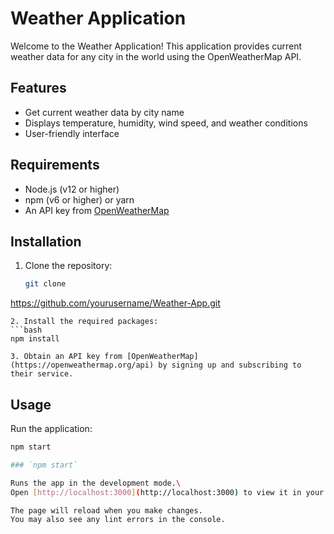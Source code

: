 # Weather Application
Welcome to the Weather Application! This application provides current weather data for any city in the world using the OpenWeatherMap API.

## Features
- Get current weather data by city name
- Displays temperature, humidity, wind speed, and weather conditions
- User-friendly interface

## Requirements
- Node.js (v12 or higher)
- npm (v6 or higher) or yarn
- An API key from [OpenWeatherMap](https://openweathermap.org/)

## Installation
1. Clone the repository:
   ```bash
   git clone
https://github.com/yourusername/Weather-App.git
   ```
2. Install the required packages:
   ```bash
   npm install
  
3. Obtain an API key from [OpenWeatherMap](https://openweathermap.org/api) by signing up and subscribing to their service.
   ```
## Usage
Run the application:
```bash
npm start

### `npm start`

Runs the app in the development mode.\
Open [http://localhost:3000](http://localhost:3000) to view it in your browser.

The page will reload when you make changes.
You may also see any lint errors in the console.
